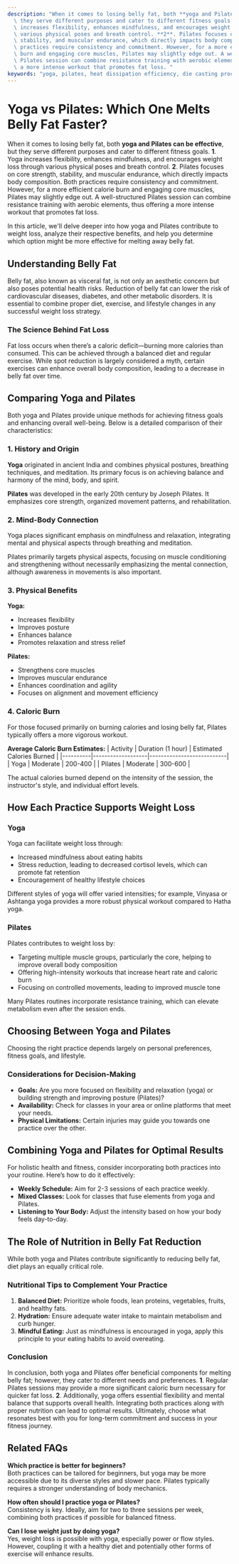 ```yaml
---
description: "When it comes to losing belly fat, both **yoga and Pilates can be effective**, but\
  \ they serve different purposes and cater to different fitness goals. **1**. Yoga\
  \ increases flexibility, enhances mindfulness, and encourages weight loss through\
  \ various physical poses and breath control. **2**. Pilates focuses on core strength,\
  \ stability, and muscular endurance, which directly impacts body composition. Both\
  \ practices require consistency and commitment. However, for a more efficient calorie\
  \ burn and engaging core muscles, Pilates may slightly edge out. A well-structured\
  \ Pilates session can combine resistance training with aerobic elements, thus offering\
  \ a more intense workout that promotes fat loss. "
keywords: "yoga, pilates, heat dissipation efficiency, die casting process"
---
```

# Yoga vs Pilates: Which One Melts Belly Fat Faster?

When it comes to losing belly fat, both **yoga and Pilates can be effective**, but they serve different purposes and cater to different fitness goals. **1**. Yoga increases flexibility, enhances mindfulness, and encourages weight loss through various physical poses and breath control. **2**. Pilates focuses on core strength, stability, and muscular endurance, which directly impacts body composition. Both practices require consistency and commitment. However, for a more efficient calorie burn and engaging core muscles, Pilates may slightly edge out. A well-structured Pilates session can combine resistance training with aerobic elements, thus offering a more intense workout that promotes fat loss. 

In this article, we'll delve deeper into how yoga and Pilates contribute to weight loss, analyze their respective benefits, and help you determine which option might be more effective for melting away belly fat.

## Understanding Belly Fat

Belly fat, also known as visceral fat, is not only an aesthetic concern but also poses potential health risks. Reduction of belly fat can lower the risk of cardiovascular diseases, diabetes, and other metabolic disorders. It is essential to combine proper diet, exercise, and lifestyle changes in any successful weight loss strategy.

### The Science Behind Fat Loss

Fat loss occurs when there’s a caloric deficit—burning more calories than consumed. This can be achieved through a balanced diet and regular exercise. While spot reduction is largely considered a myth, certain exercises can enhance overall body composition, leading to a decrease in belly fat over time.

## Comparing Yoga and Pilates

Both yoga and Pilates provide unique methods for achieving fitness goals and enhancing overall well-being. Below is a detailed comparison of their characteristics:

### 1. History and Origin

**Yoga** originated in ancient India and combines physical postures, breathing techniques, and meditation. Its primary focus is on achieving balance and harmony of the mind, body, and spirit.

**Pilates** was developed in the early 20th century by Joseph Pilates. It emphasizes core strength, organized movement patterns, and rehabilitation.

### 2. Mind-Body Connection

Yoga places significant emphasis on mindfulness and relaxation, integrating mental and physical aspects through breathing and meditation.

Pilates primarily targets physical aspects, focusing on muscle conditioning and strengthening without necessarily emphasizing the mental connection, although awareness in movements is also important.

### 3. Physical Benefits

**Yoga:**
- Increases flexibility
- Improves posture
- Enhances balance
- Promotes relaxation and stress relief

**Pilates:**
- Strengthens core muscles
- Improves muscular endurance
- Enhances coordination and agility
- Focuses on alignment and movement efficiency

### 4. Caloric Burn

For those focused primarily on burning calories and losing belly fat, Pilates typically offers a more vigorous workout. 

**Average Caloric Burn Estimates:**
| Activity | Duration (1 hour) | Estimated Calories Burned |
|----------|-------------------|---------------------------|
| Yoga     | Moderate          | 200-400                   |
| Pilates  | Moderate          | 300-600                   |

The actual calories burned depend on the intensity of the session, the instructor's style, and individual effort levels.

## How Each Practice Supports Weight Loss

### Yoga

Yoga can facilitate weight loss through:
- Increased mindfulness about eating habits
- Stress reduction, leading to decreased cortisol levels, which can promote fat retention
- Encouragement of healthy lifestyle choices

Different styles of yoga will offer varied intensities; for example, Vinyasa or Ashtanga yoga provides a more robust physical workout compared to Hatha yoga.

### Pilates

Pilates contributes to weight loss by:
- Targeting multiple muscle groups, particularly the core, helping to improve overall body composition
- Offering high-intensity workouts that increase heart rate and caloric burn
- Focusing on controlled movements, leading to improved muscle tone

Many Pilates routines incorporate resistance training, which can elevate metabolism even after the session ends.

## Choosing Between Yoga and Pilates

Choosing the right practice depends largely on personal preferences, fitness goals, and lifestyle. 

### Considerations for Decision-Making

- **Goals:** Are you more focused on flexibility and relaxation (yoga) or building strength and improving posture (Pilates)?
- **Availability:** Check for classes in your area or online platforms that meet your needs. 
- **Physical Limitations:** Certain injuries may guide you towards one practice over the other.

## Combining Yoga and Pilates for Optimal Results

For holistic health and fitness, consider incorporating both practices into your routine. Here’s how to do it effectively:

- **Weekly Schedule:** Aim for 2-3 sessions of each practice weekly.
- **Mixed Classes:** Look for classes that fuse elements from yoga and Pilates.
- **Listening to Your Body:** Adjust the intensity based on how your body feels day-to-day.

## The Role of Nutrition in Belly Fat Reduction

While both yoga and Pilates contribute significantly to reducing belly fat, diet plays an equally critical role. 

### Nutritional Tips to Complement Your Practice

1. **Balanced Diet:** Prioritize whole foods, lean proteins, vegetables, fruits, and healthy fats.
2. **Hydration:** Ensure adequate water intake to maintain metabolism and curb hunger.
3. **Mindful Eating:** Just as mindfulness is encouraged in yoga, apply this principle to your eating habits to avoid overeating.

### Conclusion

In conclusion, both yoga and Pilates offer beneficial components for melting belly fat; however, they cater to different needs and preferences. **1**. Regular Pilates sessions may provide a more significant caloric burn necessary for quicker fat loss. **2**. Additionally, yoga offers essential flexibility and mental balance that supports overall health. Integrating both practices along with proper nutrition can lead to optimal results. Ultimately, choose what resonates best with you for long-term commitment and success in your fitness journey.

## Related FAQs

**Which practice is better for beginners?**  
Both practices can be tailored for beginners, but yoga may be more accessible due to its diverse styles and slower pace. Pilates typically requires a stronger understanding of body mechanics.

**How often should I practice yoga or Pilates?**  
Consistency is key. Ideally, aim for two to three sessions per week, combining both practices if possible for balanced fitness.

**Can I lose weight just by doing yoga?**  
Yes, weight loss is possible with yoga, especially power or flow styles. However, coupling it with a healthy diet and potentially other forms of exercise will enhance results.
